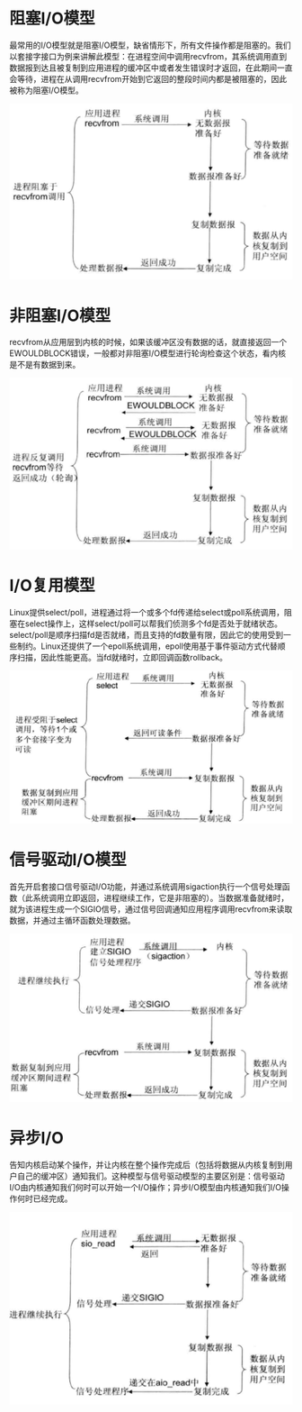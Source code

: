 # 阻塞I/O模型

最常用的I/O模型就是阻塞I/O模型，缺省情形下，所有文件操作都是阻塞的。我们以套接字接口为例来讲解此模型：在进程空间中调用recvfrom，其系统调用直到数据报到达且被复制到应用进程的缓冲区中或者发生错误时才返回，在此期间一直会等待，进程在从调用recvfrom开始到它返回的整段时间内都是被阻塞的，因此被称为阻塞I/O模型。

![](../image/449.png)

# 非阻塞I/O模型

recvfrom从应用层到内核的时候，如果该缓冲区没有数据的话，就直接返回一个EWOULDBLOCK错误，一般都对非阻塞I/O模型进行轮询检查这个状态，看内核是不是有数据到来。

![](../image/450.png)

# I/O复用模型

Linux提供select/poll，进程通过将一个或多个fd传递给select或poll系统调用，阻塞在select操作上，这样select/poll可以帮我们侦测多个fd是否处于就绪状态。select/poll是顺序扫描fd是否就绪，而且支持的fd数量有限，因此它的使用受到一些制约。Linux还提供了一个epoll系统调用，epoll使用基于事件驱动方式代替顺序扫描，因此性能更高。当fd就绪时，立即回调函数rollback。

![](../image/451.png)

# 信号驱动I/O模型

首先开启套接口信号驱动I/O功能，并通过系统调用sigaction执行一个信号处理函数（此系统调用立即返回，进程继续工作，它是非阻塞的）。当数据准备就绪时，就为该进程生成一个SIGIO信号，通过信号回调通知应用程序调用recvfrom来读取数据，并通过主循环函数处理数据。

![](../image/452.png)

# 异步I/O

告知内核启动某个操作，并让内核在整个操作完成后（包括将数据从内核复制到用户自己的缓冲区）通知我们。这种模型与信号驱动模型的主要区别是：信号驱动I/O由内核通知我们何时可以开始一个I/O操作；异步I/O模型由内核通知我们I/O操作何时已经完成。

![](../image/453.png)

